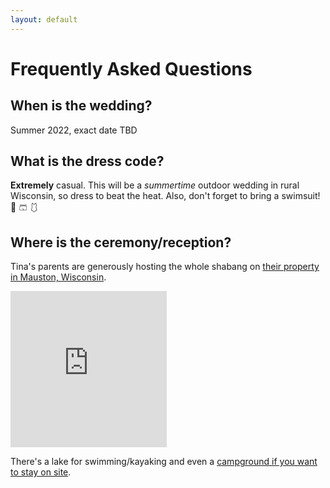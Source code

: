 ```yaml
---
layout: default
---
```


# Frequently Asked Questions

## When is the wedding?

Summer 2022, exact date TBD

## What is the dress code?

**Extremely** casual. This will be a _summertime_ outdoor wedding in rural Wisconsin, so dress to beat the heat. Also, don't forget to bring a swimsuit! 👙 🩳 🩱 

## Where is the ceremony/reception?

Tina's parents are generously hosting the whole shabang on [their property in Mauston, Wisconsin](./venue.html).

<iframe src="https://www.google.com/maps/embed?pb=!1m14!1m8!1m3!1d23018.38694595985!2d-89.9595325!3d43.8496441!3m2!1i1024!2i768!4f13.1!3m3!1m2!1s0x8800abbb6d1552db%3A0x50edf031c2941607!2s5495%20County%20Rd%20HH%2C%20Mauston%2C%20WI%2053948!5e0!3m2!1sen!2sus!4v1624811130434!5m2!1sen!2sus" width="250" height="250" style="border:0;" allowfullscreen="" loading="lazy"></iframe>


There's a lake for swimming/kayaking and even a [campground if you want to stay on site](./lodging.html).

<!-- [back](./) -->
